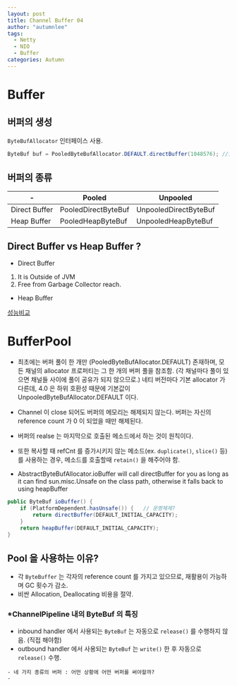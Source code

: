```yaml
---
layout: post
title: Channel Buffer 04
author: "autumnlee"
tags: 
  - Netty
  - NIO
  - Buffer
categories: Autumn
---
```


# Buffer

## 버퍼의 생성  
```ByteBufAllocator``` 인터페이스 사용.

```java
ByteBuf buf = PooledByteBufAllocator.DEFAULT.directBuffer(1048576); //initialCapacity
```

## 버퍼의 종류

 -| Pooled | Unpooled
 -|-|-
 Direct Buffer | PooledDirectByteBuf | UnpooledDirectByteBuf
 Heap Buffer | PooledHeapByteBuf | UnpooledHeapByteBuf

## Direct Buffer vs  Heap Buffer ?
- Direct Buffer 
 1. It is Outside of JVM
 2. Free from Garbage Collector reach.  

- Heap Buffer

[성능비교](https://www.javacodegeeks.com/2013/08/which-memory-is-faster-heap-or-bytebuffer-or-direct.html)



# BufferPool


- 최초에는 버퍼 풀이 한 개만 (PooledByteBufAllocator.DEFAULT) 존재하며, 모든 채널의 allocator 프로퍼티는 그 한 개의 버퍼 풀을 참조함.  (각 채널마다 풀이 있으면 채널들 사이에 풀이 공유가 되지 않으므로.)  네티 버전마다 기본 allocator 가 다른데, 4.0 은 하위 호환성 때문에 기본값이 UnpooledByteBufAllocator.DEFAULT 이다.

- Channel 이 close 되어도 버퍼의 메모리는 해제되지 않는다. 버퍼는 자신의 reference count 가 0 이 되었을 때만 해제된다.
- 버퍼의 realse 는 마지막으로 호출된 메소드에서 하는 것이 원칙이다.

- 또한 복사할 때 refCnt 를 증가시키지 않는 메소드(ex. ```duplicate()```, ```slice()``` 등)를 사용하는 경우, 메소드를 호출할때 ```retain()``` 을 해주어야 함.


- AbstractByteBufAllocator.ioBuffer will call directBuffer for you as long as it can find sun.misc.Unsafe on the class path, otherwise it falls back to using heapBuffer
```java
public ByteBuf ioBuffer() {
    if (PlatformDependent.hasUnsafe()) {   // 운영체제?
        return directBuffer(DEFAULT_INITIAL_CAPACITY);
    }
    return heapBuffer(DEFAULT_INITIAL_CAPACITY);
}
```


## Pool 을 사용하는 이유?
- 각 ```ByteBuffer``` 는 각자의 reference count 를 가지고 있으므로, 재활용이 가능하며 GC 횟수가 감소.
- 비싼 Allocation, Deallocating 비용을 절약.

### *ChannelPipeline 내의 ByteBuf 의 특징
- inbound handler 에서 사용되는 ```ByteBuf``` 는 자동으로 ```release()``` 를 수행하지 않음. (직접 해야함)
- outbound handler 에서 사용되는 ```ByteBuf``` 는 ```write()``` 한 후 자동으로 ```release()``` 수행.




```
- 네 가지 종류의 버퍼 : 어떤 상황에 어떤 버퍼를 써야할까?
- 
```